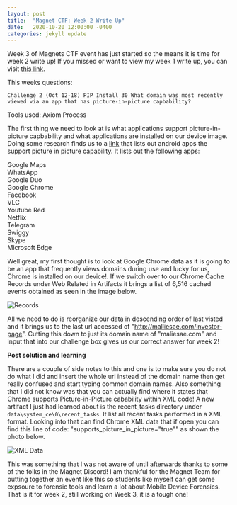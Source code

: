 ```yaml
---
layout: post
title:  "Magnet CTF: Week 2 Write Up"
date:   2020-10-20 12:00:00 -0400
categories: jekyll update
---
```

Week 3 of Magnets CTF event has just started so the means it is time for week 2 write up! If you missed or want to view my week 1 write up, you can visit [this link](https://sdverar.github.io/DFIR/jekyll/update/2020/10/15/Magnet-CTF-Week-1.html).

This weeks questions:

`Challenge 2 (Oct 12-18) PIP Install 30
What domain was most recently viewed via an app that has picture-in-picture capbability?
`

Tools used: Axiom Process

The first thing we need to look at is what applications support picture-in-picture capbability and what applications are installed on our device image. Doing some research finds us to a [link](https://nokiapoweruser.com/list-apps-support-oreo-picture-picture-mode-enable/) that lists out android apps the support picture in picture capability.
It lists out the following apps:

Google Maps  
WhatsApp  
Google Duo  
Google Chrome  
Facebook  
VLC  
Youtube Red  
Netflix  
Telegram  
Swiggy  
Skype  
Microsoft Edge  

Well great, my first thought is to look at Google Chrome data as it is going to be an app that frequently views domains during use and lucky for us, Chrome is installed on our device!. If we switch over to our Chrome Cache Records under Web Related in Artifacts it brings a list of 6,516 cached events obtained as seen in the image below.

![Records](https://sdverar.github.io/DFIR/Assets/cache_record.JPG)

All we need to do is reorganize our data in descending order of last visted and it brings us to the last url accessed of "http://malliesae.com/investor-page". Cutting this down to just its domain name of "maliesae.com" and input that into our challenge box gives us our correct answer for week 2!

**Post solution and learning**

There are a couple of side notes to this and one is to make sure you do not do what I did and insert the whole url instead of the domain name then get really confused and start typing common domain names. Also something that I did not know was that you can actually find where it states that Chrome supports Picture-in-Picture cabability within XML code! A new artifact I just had learned about is the recent_tasks directory under `data\system_ce\0\recent_tasks`. It list all recent tasks performed in a XML format. Looking into that can find Chrome XML data that if open you can find this line of code: "supports_picture_in_picture="true"" as shown the photo below.

![XML Data](https://sdverar.github.io/DFIR/Assets/xmldata.JPG)

 This was something that I was not aware of until afterwards thanks to some of the folks in the Magnet Discord! I am thankful for the Magnet Team for putting together an event like this so students like myself can get some expsoure to forensic tools and learn a lot about Mobile Device Forensics. That is it for week 2, still working on Week 3, it is a tough one!